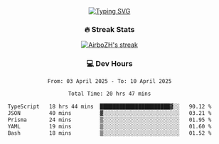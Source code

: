 
<div align="center">
  <a href="https://git.io/typing-svg"><img src="https://readme-typing-svg.demolab.com?font=Fira+Code&size=30&pause=1000&color=33F7F5&center=true&vCenter=true&width=435&lines=Hi+there+%F0%9F%91%8B+I+am+AirboZH+;Welcome+to+my+Github" alt="Typing SVG" /></a>

<h3>🔥 Streak Stats</h3>

<!-- GitHub Readme Streak Stats - https://github.com/DenverCoder1/github-readme-streak-stats -->
<p>
  <a href="https://github.com/DenverCoder1/github-readme-streak-stats">
    <img title="🔥 Get streak stats for your profile at git.io/streak-stats" alt="AirboZH's streak" src="https://streak-stats.demolab.com/?user=AirboZH&theme=monokai-metallian&hide_border=true"/>
  </a>
</p>

<h3>💻 Dev Hours</h3>
<!--START_SECTION:waka-->

```txt
From: 03 April 2025 - To: 10 April 2025

Total Time: 20 hrs 47 mins

TypeScript   18 hrs 44 mins  ██████████████████████▓░░   90.12 %
JSON         40 mins         ▓░░░░░░░░░░░░░░░░░░░░░░░░   03.21 %
Prisma       24 mins         ▒░░░░░░░░░░░░░░░░░░░░░░░░   01.95 %
YAML         19 mins         ▒░░░░░░░░░░░░░░░░░░░░░░░░   01.60 %
Bash         18 mins         ▒░░░░░░░░░░░░░░░░░░░░░░░░   01.52 %
```

<!--END_SECTION:waka-->
</div>  
